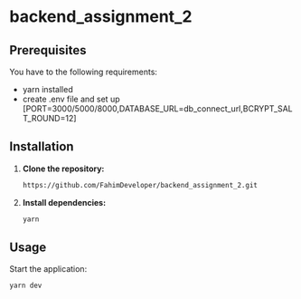 # backend_assignment_2

## Prerequisites

You have to the following requirements:

- yarn installed
- create .env file and set up [PORT=3000/5000/8000,DATABASE_URL=db_connect_url,BCRYPT_SALT_ROUND=12]

## Installation

1. **Clone the repository:**

   ```bash
   https://github.com/FahimDeveloper/backend_assignment_2.git
   ```

2. **Install dependencies:**

   ```bash
   yarn
   ```

## Usage

Start the application:

```bash
yarn dev
```
